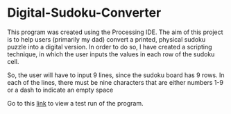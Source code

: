 # Digital-Sudoku-Converter

This program was created using the Processing IDE. The aim of this project is to help users (primarily my dad) convert a printed, physical sudoku puzzle into a digital version. In order to do so, I have created a scripting technique, in which the user inputs the values in each row of the sudoku cell.

So, the user will have to input 9 lines, since the sudoku board has 9 rows. In each of the lines, there must be nine characters that are either numbers 1-9 or a dash to indicate an empty space

Go to this [link](https://drive.google.com/file/d/1EKjKYbv2mrJOEGRxJT7qFzXXLTcQtUYl/view?usp=sharing) to view a test run of the program.
